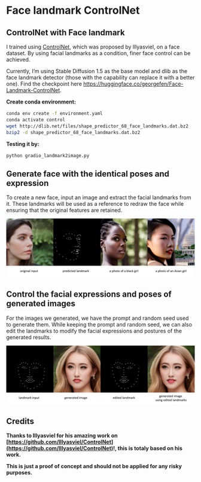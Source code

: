 # Face landmark ControlNet

## ControlNet with Face landmark

I trained using [ControlNet](https://github.com/lllyasviel/ControlNet), which was proposed by lllyasviel, on a face dataset. By using facial landmarks as a condition, finer face control can be achieved.

Currently, I’m using Stable Diffusion 1.5 as the base model and dlib as the face landmark detector (those with the capability can replace it with a better one). Find the checkpoint here https://huggingface.co/georgefen/Face-Landmark-ControlNet.
 
**Create conda environment:**

```sh
conda env create -f environment.yaml
conda activate control
wget http://dlib.net/files/shape_predictor_68_face_landmarks.dat.bz2
bzip2 -d shape_predictor_68_face_landmarks.dat.bz2
```

**Testing it by:**

```
python gradio_landmark2image.py
```

## Generate face with the identical poses and expression

To create a new face, input an image and extract the facial landmarks from it. These landmarks will be used as a reference to redraw the face while ensuring that the original features are retained.

![Generate face with the identical poses and expression](./assets/Generatefacewiththeidenticalposesandexpression.png)

## Control the facial expressions and poses of generated images

For the images we generated, we have the prompt and random seed used to generate them. While keeping the prompt and random seed, we can also edit the landmarks to modify the facial expressions and postures of the generated results.

![Controlthefacialexpressionsandposesofgeneratedimages](./assets/Controlthefacialexpressionsandposesofgeneratedimages.png)

## Credits

**Thanks to lllyasviel for his amazing work on [https://github.com/lllyasviel/ControlNet](https://github.com/lllyasviel/ControlNet)!, this is totaly based on his work.**

**This is just a proof of concept and should not be applied for any risky purposes.**

